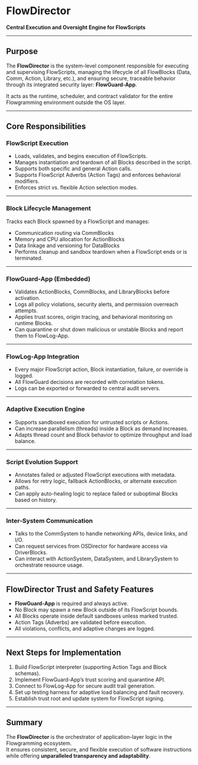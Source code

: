 <!--
This Source Code Form is subject to the terms of the Mozilla Public License, v. 2.0.
If a copy of the MPL was not distributed with this file, you can obtain one at:
https://mozilla.org/MPL/2.0/.
-->
# FlowDirector  
**Central Execution and Oversight Engine for FlowScripts**

---

## Purpose

The **FlowDirector** is the system-level component responsible for executing and supervising FlowScripts, managing the lifecycle of all FlowBlocks (Data, Comm, Action, Library, etc.), and ensuring secure, traceable behavior through its integrated security layer: **FlowGuard-App**.  

It acts as the runtime, scheduler, and contract validator for the entire Flowgramming environment outside the OS layer.

---

## Core Responsibilities

### FlowScript Execution
- Loads, validates, and begins execution of FlowScripts.  
- Manages instantiation and teardown of all Blocks described in the script.  
- Supports both specific and general Action calls.  
- Supports FlowScript Adverbs (Action Tags) and enforces behavioral modifiers.  
- Enforces strict vs. flexible Action selection modes.  

---

### Block Lifecycle Management
Tracks each Block spawned by a FlowScript and manages:

- Communication routing via CommBlocks  
- Memory and CPU allocation for ActionBlocks  
- Data linkage and versioning for DataBlocks  
- Performs cleanup and sandbox teardown when a FlowScript ends or is terminated.  

---

### FlowGuard-App (Embedded)
- Validates ActionBlocks, CommBlocks, and LibraryBlocks before activation.  
- Logs all policy violations, security alerts, and permission overreach attempts.  
- Applies trust scores, origin tracing, and behavioral monitoring on runtime Blocks.  
- Can quarantine or shut down malicious or unstable Blocks and report them to FlowLog-App.  

---

### FlowLog-App Integration
- Every major FlowScript action, Block instantiation, failure, or override is logged.  
- All FlowGuard decisions are recorded with correlation tokens.  
- Logs can be exported or forwarded to central audit servers.  

---

### Adaptive Execution Engine
- Supports sandboxed execution for untrusted scripts or Actions.  
- Can increase parallelism (threads) inside a Block as demand increases.  
- Adapts thread count and Block behavior to optimize throughput and load balance.  

---

### Script Evolution Support
- Annotates failed or adjusted FlowScript executions with metadata.  
- Allows for retry logic, fallback ActionBlocks, or alternate execution paths.  
- Can apply auto-healing logic to replace failed or suboptimal Blocks based on history.  

---

### Inter-System Communication
- Talks to the CommSystem to handle networking APIs, device links, and I/O.  
- Can request services from OSDirector for hardware access via DriverBlocks.  
- Can interact with ActionSystem, DataSystem, and LibrarySystem to orchestrate resource usage.  

---

## FlowDirector Trust and Safety Features

- **FlowGuard-App** is required and always active.  
- No Block may spawn a new Block outside of its FlowScript bounds.  
- All Blocks operate inside default sandboxes unless marked trusted.  
- Action Tags (Adverbs) are validated before execution.  
- All violations, conflicts, and adaptive changes are logged.  

---

## Next Steps for Implementation

1. Build FlowScript interpreter (supporting Action Tags and Block schemas).  
2. Implement FlowGuard-App’s trust scoring and quarantine API.  
3. Connect to FlowLog-App for secure audit trail generation.  
4. Set up testing harness for adaptive load balancing and fault recovery.  
5. Establish trust root and update system for FlowScript signing.  

---

## Summary

The **FlowDirector** is the orchestrator of application-layer logic in the Flowgramming ecosystem.  
It ensures consistent, secure, and flexible execution of software instructions while offering **unparalleled transparency and adaptability**.
